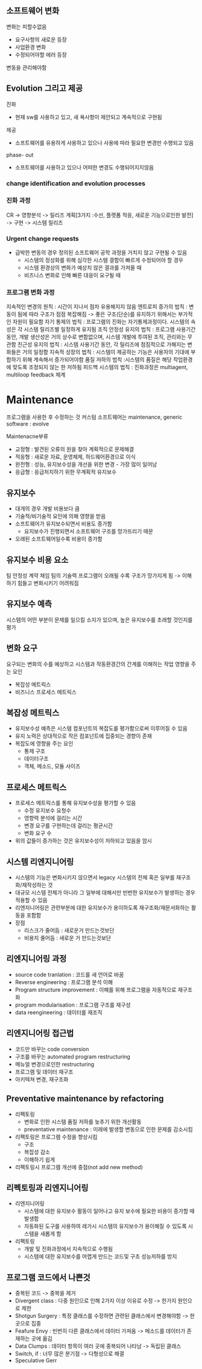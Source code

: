 ## 소프트웨어 변화
변화는 피할수없음
- 요구사항의 새로운 등장
- 사업환경 변화
- 수정되어야할 에러 등장

변동을 관리해야함

## Evolution 그리고 제공
진화
- 현재 sw를 사용하고 있고, 새 욕사항이 제안되고 계속적으로 구현됨

제공
- 소프트웨어를 유용하게 사용하고 있으나 사용에 따라 필요한 변경만 수행되고 있음

phase- out
- 소프트웨어를 사용하고 있으나 어떠한 변경도 수행되어지지않음

### change identification and evolution processes

### 진화 과정
CR -> 영향분석 -> 릴리즈 계획[3가지 :수선, 플랫폼 적응, 새로운 기능으로인한 발전] -> 구현 -> 시스템 릴리즈

### Urgent change requests
- 급박한 변동의 경우 정의된 소프트웨어 공학 과정을 거치지 않고 구현될 수 있음
	- 시스템의 정상화를 위해 심각한 시스템 결함이 빠르게 수정되어야 할 경우
	- 시스템 환경상의 변화가 예상치 않은 결과를 가져올 때
	- 비즈니스 변화로 인해 빠른 대응이 요구될 때
### 프로그램 변화 과정
지속적인 변경의 원칙 : 시간이 지나서 점차 유용해지지 않음
엔트로피 증가의 법칙 : 변동이 됨에 따라 구조가 점점 복잡해짐 -> 좋은 구조(단순)를 유지하기 위해서는 부가적인 자원이 필요함
자기 통제의 법칙 : 프로그램의 진화는 자기통제과정이다. 시스템의 속성은 각 시스템 릴리즈별 일정하게 유지됨
조직 안정성 유지의 법칙 : 프로그램 사용기간 동안, 개발 생산성은 거의 상수로 변함없으며, 시스템 개발에 투여된 조직, 관리와는 무관함
친근성 유지의 법칙 : 시스템 사용기간 동안, 각 릴리즈에 점짐적으로 가해지는 변화들은 거의 일정함
지속적 성장의 법칙 : 시스템이 제공하는 기능은 사용자의 기대에 부합하기 위해 계속해서 증가되어야함
품질 저하의 법칙 :시스템의 품질은 해당 작업환경에 맞도록 조정되지 않는 한 저하됨
피드백 시스템의 법칙 : 진화과정은 multiagent, multiloop feedback 체계


# Maintenance
프로그램을 사용한 후 수정하는 것
커스텀 소프트웨어는 maintenance, generic software : evolve

Maintenacne부류
- 교정형 : 발견된 오류의 원을 찾아 계획적으로 문제해결
- 적응형 : 새로운 자료, 운영체제, 하드웨어환경으로 이식
- 완전형 : 성능, 유지보수성을 개선을 위한 변경 - 가장 많이 일어남
- 응급형 : 응급처치하기 위한 무계획적 유지보수 
## 유지보수
- 대개의 경우 개발 비용보다 큼
- 기술적/비기술적 요인에 의해 영향을 받음
- 소프트웨어가 유지보수되면서 비용도 증가함
	- 요지보수가 진행되면서 소프트웨어 구조를 망가뜨리기 때문
- 오래된 소프트웨어일수록 비용이 증가함
## 유지보수 비용 요소
팀 안정성
계약 채임
팀의 기술력
프로그램이 오래될 수록 구조가 망가지게 됨 -> 이해하기 힘들고 변화시키기 어려워짐

## 유지보수 예측
시스템의 어떤 부분이 문제를 일으킬 소지가 있으며, 높은 유지보수를 초래할 것인지를 평가
## 변화 요구
요구되는 변화의 수를 예상하고 시스템과 작동환경간의 간계를 이해하는 작업
영향을 주는 요인
- 복잡성 메트릭스
- 비즈니스 프로세스   메트릭스

## 복잡성 메트릭스
- 유지보수성 예측은 시스템 컴포넌트의 복잡도를 평가함으로써 이루어질 수 있음
- 유지 노력은 상대적으로 작은 컴포넌트에 집중되는 경향이 존재
- 복잡도에 영향을 주는 요인
	- 통제 구조
	- 데이터구조
	- 객체, 메소드, 모듈 사이즈
## 프로세스 메트릭스
- 프로세스 메트릭스를 통해 유지보수성을 평가할 수 있음
	- 수정 유지보수 요청수
	- 영향력 분석에 걸리는 시간
	- 변경 요구를 구현하는데 걸리는 평균시간
	- 변화 요구 수
- 위의 값들이 증가하는 것은 유지보수성이 저하되고 있음을 암시

## 시스템 리엔지니어링
- 시스템의 기능은 변화시키지 않으면서 legacy 시스템의 전체 혹은 일부를 재구조화/재작성하는 것
- 대규모 시스템 전체가 아니라 그 일부에 대해서만 빈번한 유지보수가 발생하는 경우 적용할 수 있음
- 리엔지니어링은 관련부분에 대한 유지보수가 용이하도록 재구조화/재문서화하는 활동을 포함함
- 장점
	- 리스크가 줄어듬 : 새로운거 만드는것보단 
	- 비용지 줄어듬 : 새로운 거 만드는것보단

## 리엔지니어링 과정
- source code tranlation : 코드를 새 언어로 바꿈
- Reverse engineering : 프로그램 분석 이해
- Program structure improvement : 이해를 위해 프로그램을 자동적으로 재구조화
- program modularisation : 프로그램 구조를 재구성
- data reengineering : 데이터를 재조직

## 리엔지니어링 접근법
- 코드만 바꾸는 code conversion
- 구조를 바꾸는 automated program restructuring
- 메뉴얼 변경으로인한 restructuring
- 프로그램 및 데이터 재구조
- 아키텍쳐 변경, 재구조화

## Preventative maintenance by refactoring
- 리펙토링 
	- 변화로 인한 시스템 품질 저하를 늦추기 위한 개선활동
	- preventative maintenance : 미래에 발생할 변동으로 인한 문제를 감소시킴
- 리펙토링은 프로그램 수정을 향상시킴
	- 구조
	- 복잡성 감소
	- 이해하기 쉽게
- 리펙토링시 프로그램 개선에 중점(not add new method)

## 리펙토링과 리엔지니어링
- 리엔지니어링
	- 시스템에 대한 유지보수 활동이 일어나고 유지 보수에 필요한 비용이 증가할 때 발생함
	- 자동화된 도구를 사용하여 레가시 시스템의 유지보수가 용이해질 수 있도록 시스템을 새롭게 함
- 리펙토링
	- 개발 및 진화과정에서 지속적으로 수행됨
	- 시스템에 대한 유지보수를 어렵게 만드는 코드및 구조 성능저하를 방지

## 프로그램 코드에서 나쁜것
- 중복된 코드 -> 중복을 제거
- Divergent class : 다중 원인으로 인해 2가지 이상 이유로 수정 -> 한가지 원인으로 제한
- Shotgun Surgery : 특정 클래스를 수정하면 관련된 클래스에서 변경해야함 -> 한곳으로 집중
- Feafure Envy : 빈번히 다른 클래스에서 데이터 가져옴 -> 메소드를 데이터가 존재하는 곳에 옮김
- Data Clumps : 데이터 항목이 여러 곳에 중복되어 나타남 -> 독립된 클래스
- Switch, if : 너무 많은 분기점 -> 다형성으로 해결
- Speculative Gerr